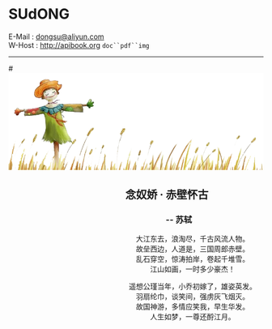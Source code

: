 # SUdONG  
E-Mail : dongsu@aliyun.com  
W-Host : http://apibook.org
`doc``pdf``img`
***
#![image](https://github.com/sud2g/sudong/blob/master/face/scarecrow.png)
## 　　　　　　　　　　　念奴娇 · 赤壁怀古
### 　　　　　　　　　　　　　　　　　　　-- 苏轼
　　　　　　　　　　　　　　　　　　大江东去，浪淘尽，千古风流人物。  
　　　　　　　　　　　　　　　　　　故垒西边，人道是，三国周郎赤壁。  
　　　　　　　　　　　　　　　　　　乱石穿空，惊涛拍岸，卷起千堆雪。  
　　　　　　　　　　　　　　　　　　　　江山如画，一时多少豪杰！  

　　　　　　　　　　　　　　　　　遥想公瑾当年，小乔初嫁了，雄姿英发。  
　　　　　　　　　　　　　　　　　　羽扇纶巾，谈笑间，强虏灰飞烟灭。  
　　　　　　　　　　　　　　　　　　故国神游，多情应笑我，早生华发。  
　　　　　　　　　　　　　　　　　　　　人生如梦，一尊还酹江月。  
